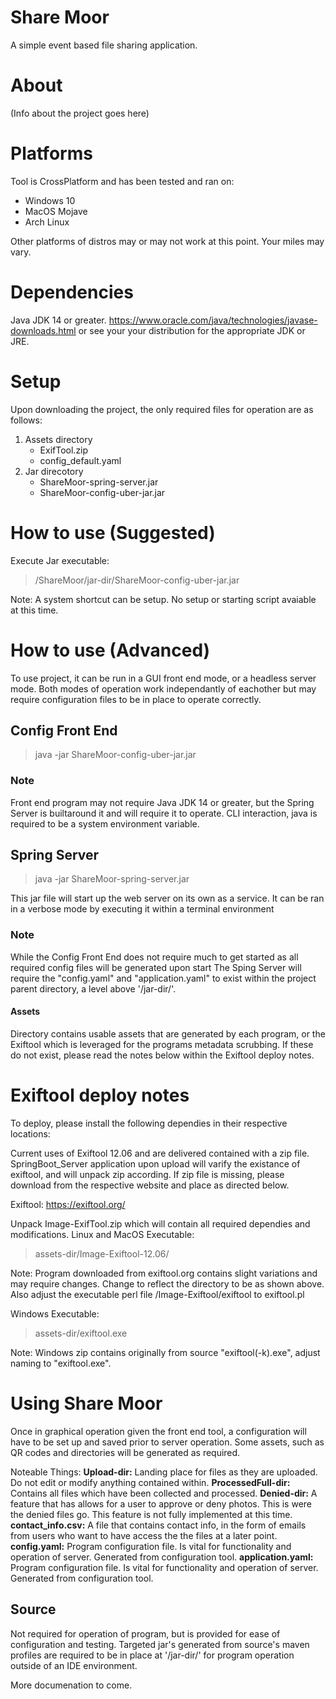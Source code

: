 # Share Moor
A simple event based file sharing application.
# About
(Info about the project goes here)
# Platforms
Tool is CrossPlatform and has been tested and ran on:
* Windows 10
* MacOS Mojave
* Arch Linux


Other platforms of distros may or may not work at this point. 
Your miles may vary.
# Dependencies
Java JDK 14 or greater.
https://www.oracle.com/java/technologies/javase-downloads.html
or see your your distribution for the appropriate JDK or JRE.


# Setup
Upon downloading the project, the only required files for operation are as follows:
1. Assets directory
    * ExifTool.zip
    * config_default.yaml
2. Jar direcotory
    * ShareMoor-spring-server.jar
    * ShareMoor-config-uber-jar.jar
# How to use (Suggested)
Execute Jar executable: 
> /ShareMoor/jar-dir/ShareMoor-config-uber-jar.jar

Note: A system shortcut can be setup. No setup or starting script avaiable at this time.
# How to use (Advanced)
To use project, it can be run in a GUI front end mode, or a headless server mode. 
Both modes of operation work independantly of eachother but may
require configuration files to be in place to operate correctly.
## Config Front End
> java -jar ShareMoor-config-uber-jar.jar

### Note
Front end program may not require Java JDK 14 or greater, but the Spring Server is builtaround it and will require it to operate. 
CLI interaction, java is required to be a system environment variable.

## Spring Server
>  java -jar ShareMoor-spring-server.jar

This jar file will start up the web server on its own as a service. It can be ran in a verbose mode by executing it within a terminal environment

### Note
While the Config Front End does not require much to get started as all required config files will be generated upon start
The Sping Server will require the "config.yaml" and "application.yaml" to exist within the project parent directory, a level above '/jar-dir/'.

#### Assets 
Directory contains usable assets that are generated by each program, or the Exiftool which is leveraged for the programs metadata scrubbing.
If these do not exist, please read the notes below within the Exiftool deploy notes.

# Exiftool deploy notes
To deploy, please install the following dependies in their respective locations:

Current uses of Exiftool 12.06 and are delivered contained with a zip file. 
SpringBoot_Server application upon upload will varify the existance of exiftool, and will unpack zip according.
If zip file is missing, please download from the respective website and place as directed below.
 
Exiftool:
https://exiftool.org/

Unpack Image-ExifTool.zip which will contain all required dependies and modifications.
Linux and MacOS Executable:
> assets-dir/Image-Exiftool-12.06/

Note: Program downloaded from exiftool.org contains slight variations and may require changes.
Change to reflect the directory to be as shown above. 
Also adjust the executable perl file /Image-Exiftool/exiftool to exiftool.pl

Windows Executable:
> assets-dir/exiftool.exe

Note: Windows zip contains originally from source "exiftool(-k).exe", adjust naming to "exiftool.exe".

# Using Share Moor
Once in graphical operation given the front end tool, a configuration will have to be set up and saved prior to server operation.
Some assets, such as QR codes and directories will be generated as required.

Noteable Things:
**Upload-dir:** Landing place for files as they are uploaded. Do not edit or modify anything contained within.
**ProcessedFull-dir:** Contains all files which have been collected and processed. 
**Denied-dir:** A feature that has allows for a user to approve or deny photos. This is were the denied files go. This feature is not fully implemented at this time.
**contact_info.csv:** A file that contains contact info, in the form of emails from users who want to have access the the files at a later point.
**config.yaml:** Program configuration file. Is vital for functionality and operation of server. Generated from configuration tool.
**application.yaml:** Program configuration file. Is vital for functionality and operation of server. Generated from configuration tool.

## Source
Not required for operation of program, but is provided for ease of configuration and testing.
Targeted jar's generated from source's maven profiles are required to be in place at '/jar-dir/' for program operation outside of an IDE environment.

More documenation to come.
